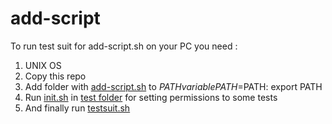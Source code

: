 add-script
==========

To run test suit for add-script.sh on your PC you need :
1. UNIX OS
2. Copy this repo
3. Add folder with [add-script.sh](https://github.com/Diego2la/add-script/blob/master/src/add-script.sh) to $PATH variable
  PATH=$PATH:<path to add-script.sh folder>
  export PATH
4. Run [init.sh](https://github.com/Diego2la/add-script/blob/master/src/test/init.sh) in [test folder](https://github.com/Diego2la/add-script/tree/master/src/test) for setting permissions to some tests
5. And finally run [testsuit.sh](https://github.com/Diego2la/add-script/blob/master/src/test/testsuit.sh)
